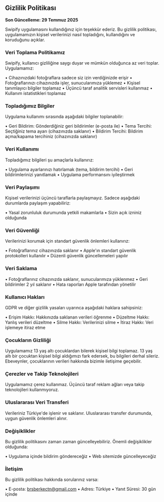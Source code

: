 ## Gizlilik Politikası
**Son Güncelleme: 29 Temmuz 2025**

Swipify uygulamasını kullandığınız için teşekkür ederiz. Bu gizlilik politikası, uygulamamızın kişisel verilerinizi nasıl topladığını, kullandığını ve koruduğunu açıklar.

### Veri Toplama Politikamız
Swipify, kullanıcı gizliliğine saygı duyar ve mümkün olduğunca az veri toplar. Uygulamamız:

• Cihazınızdaki fotoğraflara sadece siz izin verdiğinizde erişir
• Fotoğraflarınızı cihazınızda işler, sunucularımıza yüklemez
• Kişisel tanımlayıcı bilgiler toplamaz
• Üçüncü taraf analitik servisleri kullanmaz
• Kullanım istatistikleri toplamaz

### Topladığımız Bilgiler
Uygulama kullanımı sırasında aşağıdaki bilgiler toplanabilir:

• Geri Bildirim: Gönderdiğiniz geri bildirimler (e-posta ile)
• Tema Tercihi: Seçtiğiniz tema ayarı (cihazınızda saklanır)
• Bildirim Tercihi: Bildirim açma/kapama tercihiniz (cihazınızda saklanır)

### Veri Kullanımı
Topladığımız bilgileri şu amaçlarla kullanırız:

• Uygulama ayarlarınızı hatırlamak (tema, bildirim tercihi)
• Geri bildirimlerinizi yanıtlamak
• Uygulama performansını iyileştirmek

### Veri Paylaşımı
Kişisel verilerinizi üçüncü taraflarla paylaşmayız. Sadece aşağıdaki durumlarda paylaşım yapabiliriz:

• Yasal zorunluluk durumunda yetkili makamlarla
• Sizin açık izniniz olduğunda

### Veri Güvenliği
Verilerinizi korumak için standart güvenlik önlemleri kullanırız:

• Fotoğraflarınız cihazınızda saklanır
• Apple'ın standart güvenlik protokolleri kullanılır
• Düzenli güvenlik güncellemeleri yapılır

### Veri Saklama
• Fotoğraflarınız cihazınızda saklanır, sunucularımıza yüklenmez
• Geri bildirimler 2 yıl saklanır
• Hata raporları Apple tarafından yönetilir

### Kullanıcı Hakları
GDPR ve diğer gizlilik yasaları uyarınca aşağıdaki haklara sahipsiniz:

• Erişim Hakkı: Hakkınızda saklanan verileri öğrenme
• Düzeltme Hakkı: Yanlış verileri düzeltme
• Silme Hakkı: Verilerinizi silme
• İtiraz Hakkı: Veri işlemeye itiraz etme

### Çocukların Gizliliği
Uygulamamız 13 yaş altı çocuklardan bilerek kişisel bilgi toplamaz. 13 yaş altı bir çocuktan kişisel bilgi aldığımızı fark edersek, bu bilgileri derhal sileriz. Ebeveynler, çocuklarının verileri hakkında bizimle iletişime geçebilir.

### Çerezler ve Takip Teknolojileri
Uygulamamız çerez kullanmaz. Üçüncü taraf reklam ağları veya takip teknolojileri kullanmıyoruz.

### Uluslararası Veri Transferi
Verileriniz Türkiye'de işlenir ve saklanır. Uluslararası transfer durumunda, uygun güvenlik önlemleri alınır.

### Değişiklikler
Bu gizlilik politikasını zaman zaman güncelleyebiliriz. Önemli değişiklikler olduğunda:

• Uygulama içinde bildirim göndereceğiz
• Web sitemizde güncelleyeceğiz

### İletişim
Bu gizlilik politikası hakkında sorularınız varsa:

• E-posta: brsberkectn@gmail.com
• Adres: Türkiye
• Yanıt Süresi: 30 gün içinde
